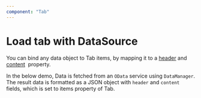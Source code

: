 ```yaml
---
component: "Tab"
---
```


# Load tab with DataSource

You can bind any data object to Tab items, by mapping it to a [header](https://help.syncfusion.com/cr/aspnetcore-js2/Syncfusion.Navigations.TabHeader.html ) and [content](https://help.syncfusion.com/cr/aspnetcore-js2/Syncfusion.EJ2.Navigations.TabTabItem.html#Syncfusion_EJ2_Navigations_TabTabItem_Content)&nbsp; property.

In the below demo, Data is fetched from an `OData` service using `DataManager`. The result data is formatted as a JSON object with `header` and `content` fields, which is set to items property of Tab.

```csharp
```
